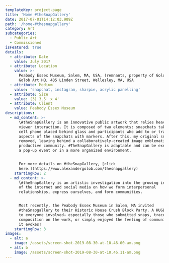```yaml
---
templateKey: project-page
title: 'Home #theSnapGallery'
date: 2017-07-01T14:12:03.909Z
path: '/home-#thesnapgallery'
category: Art
subcategories:
  - Public Art
  - Commissioned
isFeatured: true
details:
  - attribute: Date
    value: July 2017
  - attribute: Location
    value: >-
      Peabody Essex Museum, Salem, MA, USA, (remnants, property of Golob Art)
      Golob Art HQ, 405 Linden Street, Wellesley, MA, USA
  - attribute: Medium
    value: 'snapchat, instagram, sharpie, acrylic panelling'
  - attribute: Size
    value: (3) 3.5' x 4'
  - attribute: Client
    value: Peabody Essex Museum
descriptions:
  - md_content: >-
      \#theSnapGallery is an innovative public artwork that relies heavily on
      viewer interaction. It is composed of two elements: snapchats taken on my
      cell phone placed behind glass and participants who add to or trace
      aspects of the snapchats with markers. After this, my original snapchat is
      removed, leaving behind a collaboratively-created image emblematic of a
      productive community. #TheSnapGallery is adaptable and can be executed as
      a pop-up event or in a more organized environment.


      For more details on #theSnapGallery, [click
      here.](https://www.alexandergolob.com/thesnapgallery)
    startingRow: 2
  - md_content: >-
      \#theSnapGallery is an artistic investigation into the growing influence
      of the internet and social media on how we form interpersonal
      relationships, express ourselves, and form communities.


      Most recently, the Peabody Essex Museum in Salem, MA invited
      #theSnapgallery to their Historic House Crush Block Party. A HUGE thanks
      to everyone involved– especially those who submitted snaps, traced a
      composition on the work, or simply enjoyed the feeling of community I hope
      it evokes!
    startingRow: 3
images:
  - alt: a
    image: /assets/screen-shot-2019-08-30-at-10.46.00-am.png
  - alt: b
    image: /assets/screen-shot-2019-08-30-at-10.46.11-am.png
---
```


